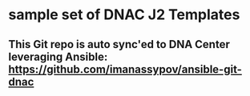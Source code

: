 # sample set of DNAC J2 Templates

## This Git repo is auto sync'ed to DNA Center leveraging Ansible: https://github.com/imanassypov/ansible-git-dnac
